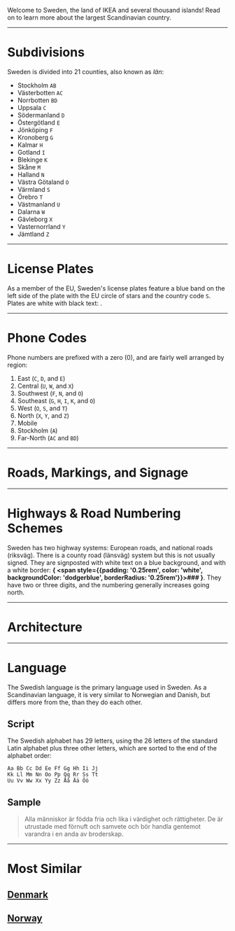 Welcome to Sweden, the land of IKEA and several thousand islands! Read on to learn more about the largest Scandinavian country.

---

# Subdivisions

Sweden is divided into 21 counties, also known as _län_:

- Stockholm `AB`
- Västerbotten `AC`
- Norrbotten `BD`
- Uppsala `C`
- Södermanland `D`
- Östergötland `E`
- Jönköping `F`
- Kronoberg `G`
- Kalmar `H`
- Gotland `I`
- Blekinge `K`
- Skåne `M`
- Halland `N`
- Västra Götaland `O`
- Värmland `S`
- Örebro `T`
- Västmanland `U`
- Dalarna `W`
- Gävleborg `X`
- Vasternorrland `Y`
- Jämtland `Z`

<CountryMap code="SWE" scale="2000" />

---

# License Plates

As a member of the EU, Sweden's license plates feature a blue band on the left side of the plate with the EU circle of stars and the country code `S`. Plates are white with black text: <LicensePlate style="eu" code="S" format="ABC 123"/>.

---

# Phone Codes

Phone numbers are prefixed with a zero (0), and are fairly well arranged by region:

1. East (`C`, `D`, and `E`)
2. Central (`U`, `W`, and `X`)
3. Southwest (`F`, `N`, and `O`)
4. Southeast (`G`, `H`, `I`, `K`, and `O`)
5. West (`O`, `S`, and `T`)
6. North (`X`, `Y`, and `Z`)
7. Mobile
8. Stockholm (`A`)
9. Far-North (`AC` and `BD`)

---

# Roads, Markings, and Signage

---

# Highways & Road Numbering Schemes

Sweden has two highway systems: European roads, and national roads (riksväg). There is a county road (länsväg) system but this is not usually signed. They are signposted with white text on a blue background, and with a white border: **{
<span style={{padding: '0.25rem', color: 'white', backgroundColor: 'dodgerblue', borderRadius: '0.25rem'}}>###</span>
}**. They have two or three digits, and the numbering generally increases going north.

---

# Architecture

---

# Language

The Swedish language is the primary language used in Sweden. As a Scandinavian language, it is very similar to Norwegian and Danish, but differs more from the, than they do each other.

## Script

The Swedish alphabet has 29 letters, using the 26 letters of the standard Latin alphabet plus three other letters, which are sorted to the end of the alphabet order:

```
Aa Bb Cc Dd Ee Ff Gg Hh Ii Jj
Kk Ll Mm Nn Oo Pp Qq Rr Ss Tt
Uu Vv Ww Xx Yy Zz Åå Ää Öö
```

## Sample

> Alla människor är födda fria och lika i värdighet och rättigheter. De är utrustade med förnuft och samvete och bör handla gentemot varandra i en anda av broderskap.

---

# Most Similar

## [Denmark](/countries/DNK)

## [Norway](/countries/NOR)
